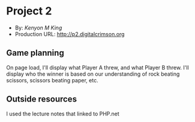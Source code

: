 # Project 2
+ By: *Kenyon M King*
+ Production URL: <http://p2.digitalcrimson.org>

## Game planning
On page load, I'll display what Player A threw, and what Player B threw.
I'll display who the winner is based on our understanding of rock beating scissors, scissors beating paper, etc.

## Outside resources
I used the lecture notes that linked to PHP.net

